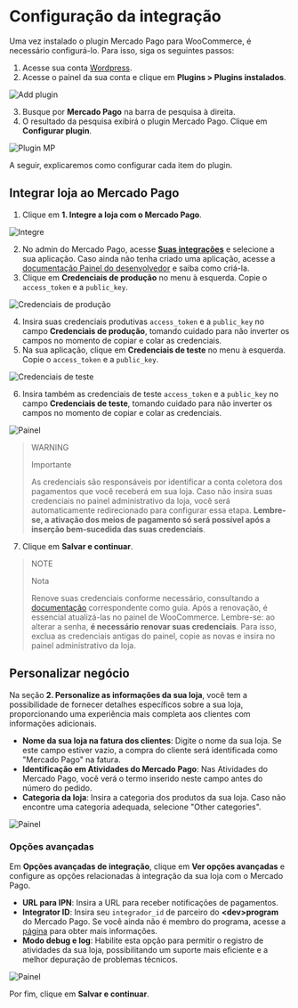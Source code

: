 # Configuração da integração

Uma vez instalado o plugin Mercado Pago para WooCommerce, é necessário configurá-lo. Para isso, siga os seguintes passos:

1. Acesse sua conta [Wordpress](https://wordpress.com/).
2. Acesse o painel da sua conta e clique em **Plugins > Plugins instalados**.

![Add plugin](/images/woocomerce/installed-plugins-pt.png)

3. Busque por **Mercado Pago** na barra de pesquisa à direita.
4. O resultado da pesquisa exibirá o plugin Mercado Pago. Clique em **Configurar plugin**.

![Plugin MP](/images/woocomerce/mp-plugin-pt.png)

A seguir, explicaremos como configurar cada item do plugin. 

## Integrar loja ao Mercado Pago

1. Clique em **1. Integre a loja com o Mercado Pago**.

![Integre](/images/woocomerce/woo-store-integration.png)

2. No admin do Mercado Pago, acesse **[Suas integrações](https://www.mercadopago[FAKER][URL][DOMAIN]/developers/panel/app)** e selecione a sua aplicação. Caso ainda não tenha criado uma aplicação, acesse a [documentação Painel do desenvolvedor](/developers/pt/docs/woocommerce/additional-content/your-integrations/dashboard) e saiba como criá-la. 
3. Clique em **Credenciais de produção** no menu à esquerda. Copie o `access_token` e a `public_key`.

![Credenciais de produção](/images/woocomerce/test-prod-credentials-api.png)

4. Insira suas credenciais produtivas `access_token` e a `public_key` no campo **Credenciais de produção**, tomando cuidado para não inverter os campos no momento de copiar e colar as credenciais.
5. Na sua aplicação, clique em **Credenciais de teste** no menu à esquerda. Copie o `access_token` e a `public_key`.

![Credenciais de teste](/images/woocomerce/test-test-credentials-api.png)

6. Insira também as credenciais de teste `access_token` e a `public_key` no campo **Credenciais de teste**, tomando cuidado para não inverter os campos no momento de copiar e colar as credenciais.

![Painel](/images/woocomerce/test-woo.png)

> WARNING
>
> Importante
>
> As credenciais são responsáveis por identificar a conta coletora dos pagamentos que você receberá em sua loja. Caso não insira suas credenciais no painel administrativo da loja, você será automaticamente redirecionado para configurar essa etapa. **Lembre-se, a ativação dos meios de pagamento só será possível após a inserção bem-sucedida das suas credenciais**.

7. Clique em **Salvar e continuar**.

> NOTE
>
> Nota
>
> Renove suas credenciais conforme necessário, consultando a [documentação](/developers/pt/docs/woocommerce/additional-content/best-practices/credentials-best-practices/secure-credentials) correspondente como guia. Após a renovação, é essencial atualizá-las no painel de WooCommerce. Lembre-se: ao alterar a senha, **é necessário renovar suas credenciais**. Para isso, exclua as credenciais antigas do painel, copie as novas e insira no painel administrativo da loja.

## Personalizar negócio

Na seção **2. Personalize as informações da sua loja**, você tem a possibilidade de fornecer detalhes específicos sobre a sua loja, proporcionando uma experiência mais completa aos clientes com informações adicionais.

* **Nome da sua loja na fatura dos clientes**: Digite o nome da sua loja. Se este campo estiver vazio, a compra do cliente será identificada como "Mercado Pago" na fatura.
* **Identificação em Atividades do Mercado Pago**: Nas Atividades do Mercado Pago, você verá o termo inserido neste campo antes do número do pedido.
* **Categoria da loja**: Insira a categoria dos produtos da sua loja. Caso não encontre uma categoria adequada, selecione "Other categories".

![Painel](/images/woocomerce/customization-pt.png) 

### Opções avançadas
Em **Opções avançadas de integração**, clique em **Ver opções avançadas** e configure as opções relacionadas à integração da sua loja com o Mercado Pago. 

* **URL para IPN**: Insira a URL para receber notificações de pagamentos.
* **Integrator ID**: Insira seu `integrador_id` de parceiro do **&lt;dev&gt;program** do Mercado Pago. Se você ainda não é membro do programa, acesse a [página](https://www.mercadopago[FAKER][URL][DOMAIN]/developers/pt/developer-program) para obter mais informações.
* **Modo debug e log**: Habilite esta opção para permitir o registro de atividades da sua loja, possibilitando um suporte mais eficiente e a melhor depuração de problemas técnicos.

![Painel](/images/woocomerce/advanced-settings-pt.png) 

Por fim, clique em **Salvar e continuar**.